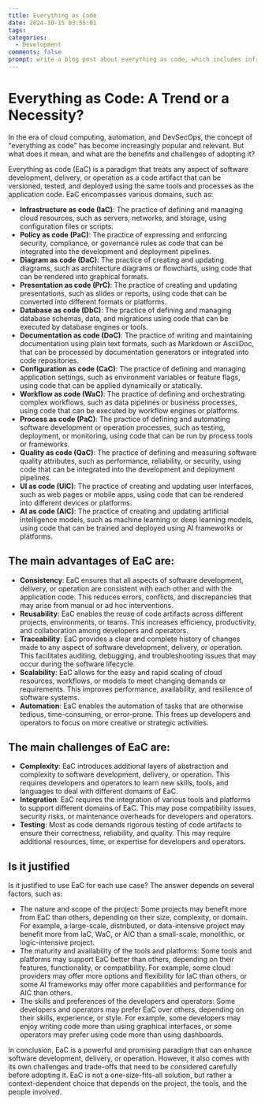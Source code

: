 ```yaml
---
title: Everything as Code
date: 2024-10-15 03:55:01
tags:
categories:
  - Development
comments: false
prompt: write a blog post about everything as code, which includes infrastructure as code, policy as code, diagram as code, presentation as code, Database as Code, Documentation as code, Configuration as code, Workflow as code, Process as Code, Quality as code, UI as code, AI as code. list out the pros and cons. list out whether it is justify to use as code for each use case
---
```


<style>
.article-entry ul li {
  margin-bottom: 20px; 
}
</style>

# Everything as Code: A Trend or a Necessity?

In the era of cloud computing, automation, and DevSecOps, the concept of "everything as code" has become increasingly popular and relevant. But what does it mean, and what are the benefits and challenges of adopting it?

Everything as code (EaC) is a paradigm that treats any aspect of software development, delivery, or operation as a code artifact that can be versioned, tested, and deployed using the same tools and processes as the application code. EaC encompasses various domains, such as:

- **Infrastructure as code (IaC)**: The practice of defining and managing cloud resources, such as servers, networks, and storage, using configuration files or scripts.
- **Policy as code (PaC)**: The practice of expressing and enforcing security, compliance, or governance rules as code that can be integrated into the development and deployment pipelines.
- **Diagram as code (DaC)**: The practice of creating and updating diagrams, such as architecture diagrams or flowcharts, using code that can be rendered into graphical formats.
- **Presentation as code (PrC)**: The practice of creating and updating presentations, such as slides or reports, using code that can be converted into different formats or platforms.
- **Database as code (DbC)**: The practice of defining and managing database schemas, data, and migrations using code that can be executed by database engines or tools.
- **Documentation as code (DoC)**: The practice of writing and maintaining documentation using plain text formats, such as Markdown or AsciiDoc, that can be processed by documentation generators or integrated into code repositories.
- **Configuration as code (CaC)**: The practice of defining and managing application settings, such as environment variables or feature flags, using code that can be applied dynamically or statically.
- **Workflow as code (WaC)**: The practice of defining and orchestrating complex workflows, such as data pipelines or business processes, using code that can be executed by workflow engines or platforms.
- **Process as code (PaC)**: The practice of defining and automating software development or operation processes, such as testing, deployment, or monitoring, using code that can be run by process tools or frameworks.
- **Quality as code (QaC)**: The practice of defining and measuring software quality attributes, such as performance, reliability, or security, using code that can be integrated into the development and deployment pipelines.
- **UI as code (UIC)**: The practice of creating and updating user interfaces, such as web pages or mobile apps, using code that can be rendered into different devices or platforms.
- **AI as code (AIC)**: The practice of creating and updating artificial intelligence models, such as machine learning or deep learning models, using code that can be trained and deployed using AI frameworks or platforms.

## The main advantages of EaC are:

- **Consistency**: EaC ensures that all aspects of software development, delivery, or operation are consistent with each other and with the application code. This reduces errors, conflicts, and discrepancies that may arise from manual or ad hoc interventions.
- **Reusability**: EaC enables the reuse of code artifacts across different projects, environments, or teams. This increases efficiency, productivity, and collaboration among developers and operators.
- **Traceability**: EaC provides a clear and complete history of changes made to any aspect of software development, delivery, or operation. This facilitates auditing, debugging, and troubleshooting issues that may occur during the software lifecycle.
- **Scalability**: EaC allows for the easy and rapid scaling of cloud resources, workflows, or models to meet changing demands or requirements. This improves performance, availability, and resilience of software systems.
- **Automation**: EaC enables the automation of tasks that are otherwise tedious, time-consuming, or error-prone. This frees up developers and operators to focus on more creative or strategic activities.

## The main challenges of EaC are:

- **Complexity**: EaC introduces additional layers of abstraction and complexity to software development, delivery, or operation. This requires developers and operators to learn new skills, tools, and languages to deal with different domains of EaC.
- **Integration**: EaC requires the integration of various tools and platforms to support different domains of EaC. This may pose compatibility issues,
security risks,
or maintenance overheads for developers and operators.
- **Testing**: Most as code demands rigorous testing of code artifacts to ensure their correctness,
reliability, and quality. This may require additional resources, time, or expertise for developers and operators.

## Is it justified
Is it justified to use EaC for each use case? The answer depends on several factors,
such as:

- The nature and scope of the project: Some projects may benefit more from EaC than others,
depending on their size,
complexity,
or domain. For example,
a large-scale,
distributed,
or data-intensive project may benefit more from IaC,
WaC,
or AIC than a small-scale,
monolithic,
or logic-intensive project.
- The maturity and availability of the tools and platforms: Some tools and platforms may support EaC better than others,
depending on their features,
functionality,
or compatibility. For example,
some cloud providers may offer more options and flexibility for IaC than others,
or some AI frameworks may offer more capabilities and performance for AIC than others.
- The skills and preferences of the developers and operators: Some developers and operators may prefer EaC over others,
depending on their skills,
experience,
or style. For example,
some developers may enjoy writing code more than using graphical interfaces,
or some operators may prefer using code more than using dashboards.

In conclusion, EaC is a powerful and promising paradigm that can enhance software development, delivery, or operation. However, it also comes with its own challenges and trade-offs that need to be considered carefully before adopting it. EaC is not a one-size-fits-all solution, but rather a context-dependent choice that depends on the project, the tools, and the people involved.

